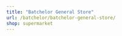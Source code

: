 ```yaml
---
title: "Batchelor General Store"
url: /batchelor/batchelor-general-store/
shop: supermarket
---
```

